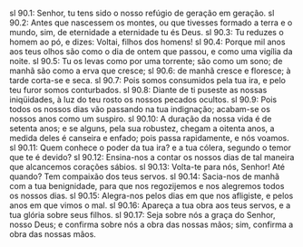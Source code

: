 sl 90.1: Senhor, tu tens sido o nosso refúgio de geração em geração.
sl 90.2: Antes que nascessem os montes, ou que tivesses formado a terra e o mundo, sim, de eternidade a eternidade tu és Deus.
sl 90.3: Tu reduzes o homem ao pó, e dizes: Voltai, filhos dos homens!
sl 90.4: Porque mil anos aos teus olhos são como o dia de ontem que passou, e como uma vigília da noite.
sl 90.5: Tu os levas como por uma torrente; são como um sono; de manhã são como a erva que cresce;
sl 90.6: de manhã cresce e floresce; à tarde corta-se e seca.
sl 90.7: Pois somos consumidos pela tua ira, e pelo teu furor somos conturbados.
sl 90.8: Diante de ti puseste as nossas iniqüidades, à luz do teu rosto os nossos pecados ocultos.
sl 90.9: Pois todos os nossos dias vão passando na tua indignação; acabam-se os nossos anos como um suspiro.
sl 90.10: A duração da nossa vida é de setenta anos; e se alguns, pela sua robustez, chegam a oitenta anos, a medida deles é canseira e enfado; pois passa rapidamente, e nós voamos.
sl 90.11: Quem conhece o poder da tua ira? e a tua cólera, segundo o temor que te é devido?
sl 90.12: Ensina-nos a contar os nossos dias de tal maneira que alcancemos corações sábios.
sl 90.13: Volta-te para nós, Senhor! Até quando? Tem compaixão dos teus servos.
sl 90.14: Sacia-nos de manhã com a tua benignidade, para que nos regozijemos e nos alegremos todos os nossos dias.
sl 90.15: Alegra-nos pelos dias em que nos afligiste, e pelos anos em que vimos o mal.
sl 90.16: Apareça a tua obra aos teus servos, e a tua glória sobre seus filhos.
sl 90.17: Seja sobre nós a graça do Senhor, nosso Deus; e confirma sobre nós a obra das nossas mãos; sim, confirma a obra das nossas mãos.
